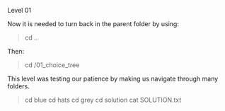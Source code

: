Level 01

Now it is needed to turn back in the parent folder by using:
> cd ..

Then:
> cd /01_choice_tree

This level was testing our patience by making us navigate through many folders.
> cd blue
> cd hats
> cd grey
> cd solution 
> cat SOLUTION.txt

